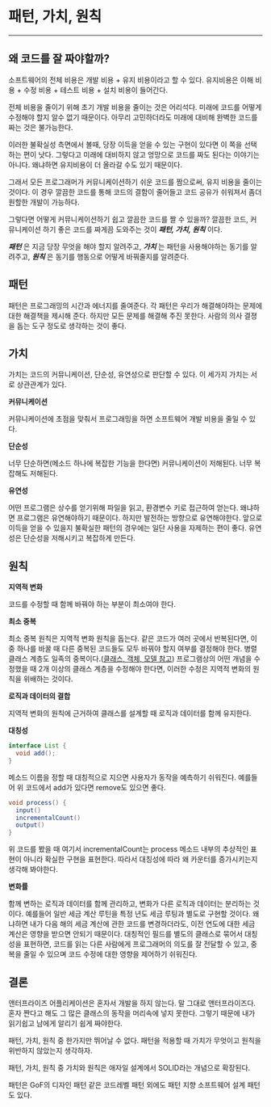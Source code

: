 # 패턴, 가치, 원칙
---

## 왜 코드를 잘 짜야할까?

소프트웨어의 전체 비용은 개발 비용 + 유지 비용이라고 할 수 있다. 유지비용은 이해 비용 + 수정 비용 + 테스트 비용 + 설치 비용이 들어간다.

전체 비용을 줄이기 위해 초기 개발 비용을 줄이는 것은 어리석다. 미래에 코드를 어떻게 수정해야 할지 알수 없기 때문이다. 아무리 고민하더라도 미래에 대비해 완벽한 코드를 짜는 것은 불가능한다.

이러한 불확실성 측면에서 볼때, 당장 이득을 얻을 수 있는 구현이 있다면 이 쪽을 선택하는 편이 낫다. 그렇다고 미래에 대비하지 않고 엉망으로 코드를 짜도 된다는 이야기는 아니다. 왜냐하면 유지비용이 더 올라갈 수도 있기 때문이다.

그래서 모든 프로그래머가 커뮤니케이션하기 쉬운 코드를 짬으로써, 유지 비용을 줄이는 것이다. 이 경우 깔끔한 코드를 통해 코드의 결함이 줄어들고 코드 공유가 쉬워져서 좀더 원할한 개발이 가능하다.

그렇다면 어떻게 커뮤니케이션하기 쉽고 깔끔한 코드를 짤 수 있을까? 깔끔한 코드, 커뮤니케이션 하기 좋은 코드를 짜게끔 도와주는 것이 **_패턴, 가치, 원칙_** 이다.

**_패턴_** 은 지금 당장 무엇을 해야 할지 알려주고, **_가치_** 는 패턴을 사용해야하는 동기를 알려주고, **_원칙_** 은 동기를 행동으로 어떻게 바꿔줄지를 알려준다.

## 패턴
패턴은 프로그래밍의 시간과 에너지를 줄여준다.
각 패턴은 우리가 해결해야하는 문제에 대한 해결책을 제시해 준다. 하지만 모든 문제를 해결해 주진 못한다.
사람의 의사 결졍을 돕는 도구 정도로 생각하는 것이 좋다.

## 가치
가치는 코드의 커뮤니케이션, 단순성, 유연성으로 판단할 수 있다. 이 세가지 가치는 서로 상관관계가 있다.

**커뮤니케이션**

커뮤니케이션에 초점을 맞춰서 프로그래밍을 하면 소프트웨어 개발 비용을 줄일 수 있다.

**단순성**

너무 단순하면(메소드 하나에 복잡한 기능을 한다면) 커뮤니케이션이 저해된다. 너무 복잡해도 저해된다.

**유연성**

어떤 프로그램은 상수를 얻기위해 파일을 읽고, 환경변수 키로 접근하여 얻는다. 왜냐하면 프로그램은 유연해야하기 때문이다. 하지만 발전하는 방향으로 유연해야한다. 앞으로 이득을 얻을 수 있을지 불확실한 패턴의 경우에는 일단 사용을 자제하는 편이 좋다. 유연성은 단순성을 저해시키고 복잡하게 만든다.

## 원칙

**지역적 변화**

코드를 수정할 때 함께 바꿔야 하는 부분이 최소여야 한다.

**최소 중복**

최소 중복 원칙은 지역적 변화 원칙을 돕는다. 같은 코드가 여러 곳에서 반복된다면, 이중 하나를 바꿀 때 다른 중복된 코드들도 모두 바꿔야 할지 여부를 결정해야 한다.
병렬 클래스 계층도 일족의 중복이다.\([클래스, 객체, 모델 참고](클래스_객체_모델.md)\) 프로그램상의 어떤 개념을 수정했을 때 2개 이상의 클래스 계층을 수정해야 한다면, 이러한 수정은 지역적 변화의 원칙을 위배하는 것이다.

**로직과 데이터의 결합**

지역적 변화의 원칙에 근거하여 클래스를 설계할 때 로직과 데이터를 함께 유지한다.

**대칭성**

```java
interface List {
  void add();
}
```

메소드 이름을 정할 때 대칭적으로 지으면 사용자가 동작을 예측하기 쉬워진다. 예를들어 위 코드에서 add가 있다면 remove도 있으면 좋다.

```java
void process() {
  input()
  incrementalCount()
  output()
}
```

위 코드를 봤을 때 여기서 incrementalCount는 process 메소드 내부의 추상적인 표현이 아니라 확실한 구현을 표현한다. 따라서 대칭성에 따라 왜 카운터를 증가시키는지 생각해 봐야한다.

**변화률**

함께 변하는 로직과 데이터를 함께 관리하고, 변화가 다른 로직과 데이터는 분리하는 것이다.
예를들어 일반 세금 계산 루틴을 특정 년도 세금 루팅과 별도로 구현할 것이다. 왜냐하면 내가 다음 해의 세금 계산에 관한 코드를 변경하더라도, 이전 연도에 대한 세금 계산은 영향을 받으면 안되기 때문이다.
대칭적인 필드를 별도의 클래스로 묶어서 대칭성을 표현하면, 코드를 읽는 다른 사람에게 프로그래머의 의도를 잘 전달할 수 있고, 중복을 줄일 수 있으며 코드 수정에 대한 영향을 제어하기 쉬워진다.

## 결론

앤터프라이즈 어플리케이션은 혼자서 개발을 하지 않는다. 말 그대로 앤터프라이즈다. 혼자 짠다고 해도 그 많은 클래스의 동작을 머리속에 넣지 못한다. 그렇기 때문에 내가 읽기쉽고 남에게 알리기 쉽게 짜야한다.

패턴, 가치, 원칙 중 한가지만 뛰어날 수 없다. 패턴을 적용할 때 가치가 무엇이고 원칙을 위반하지 않았는지 생각하자.

패턴, 가치, 원칙 중 가치와 원칙은 애자일 설계에서 SOLID라는 개념으로 확장된다.

패턴은 GoF의 디자인 패턴 같은 코드레벨 패턴 외에도 패턴 지향 소프트웨어 설계 패턴도 있다.
